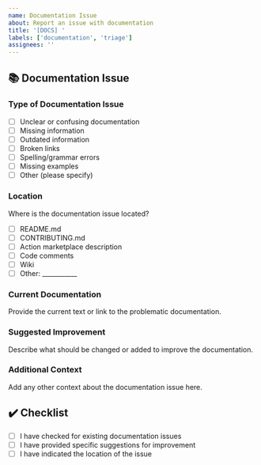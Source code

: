 ```yaml
---
name: Documentation Issue
about: Report an issue with documentation
title: '[DOCS] '
labels: ['documentation', 'triage']
assignees: ''
---
```


## 📚 Documentation Issue

### Type of Documentation Issue
- [ ] Unclear or confusing documentation
- [ ] Missing information
- [ ] Outdated information
- [ ] Broken links
- [ ] Spelling/grammar errors
- [ ] Missing examples
- [ ] Other (please specify)

### Location
Where is the documentation issue located?
- [ ] README.md
- [ ] CONTRIBUTING.md
- [ ] Action marketplace description
- [ ] Code comments
- [ ] Wiki
- [ ] Other: ___________

### Current Documentation
Provide the current text or link to the problematic documentation.

### Suggested Improvement
Describe what should be changed or added to improve the documentation.

### Additional Context
Add any other context about the documentation issue here.

## ✔️ Checklist

- [ ] I have checked for existing documentation issues
- [ ] I have provided specific suggestions for improvement
- [ ] I have indicated the location of the issue